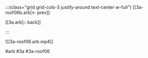 :::{class="grid grid-cols-3 justify-around text-center w-full"}
[[3a-roof06b.arb|← prev]]

[[3a.arb|⌂ back]]

<span/>

:::

![[3a-roof06.arb.mp4]]

#arb #3a #3a-roof06

